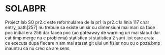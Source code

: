 # SOLABPR
Proiect lab SO
pr2.c este reformularea de la pr1
la pr2.c la linia 117 char entry_path[257] nu trebuie sa existe un sir cu dimensiuni mai mari ca face poc
initial era 256 dar facea poc (un gateaway de warning uri mai slabut dar cat timp merge nu e problema)
statistica si statistica 2 sunt .txt care arata ce executa dupa fiecare
n am mai atasat git ului un fisier nou cu o poza.bmp inauntru ca nu cred ca are sens
